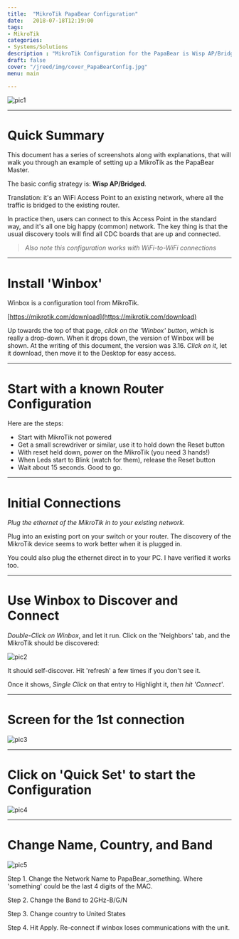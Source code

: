 ```yaml
---
title:  "MikroTik PapaBear Configuration"
date:   2018-07-18T12:19:00
tags:
- MikroTik
categories:
- Systems/Solutions
description : "MikroTik Configuration for the PapaBear is Wisp AP/Bridged"
draft: false
cover: "/jreed/img/cover_PapaBearConfig.jpg"
menu: main

---
```


![pic1](../img/PapaBearConfig.jpg)

---

# Quick Summary

This document has a series of screenshots along with explanations, that will
walk you through an example of setting up a MikroTik as the PapaBear Master.

The basic config strategy is:  **Wisp AP/Bridged**.

Translation: it's an WiFi Access Point to an existing network,
where all the traffic is bridged to the existing router.

In practice then, users can connect to this Access Point in the
standard way, and it's all one big happy (common) network.    The key
thing is that the usual discovery tools will find all CDC boards that
are up and connected.

> *Also note this configuration works with WiFi-to-WiFi connections*

---

# Install 'Winbox'

Winbox is a configuration tool from MikroTik.

[https://mikrotik.com/download](https://mikrotik.com/download)

Up towards the top of that page, *click on the 'Winbox' button*, which is really
a drop-down.  When it drops down, the version of Winbox will be shown.  At the
writing of this document, the version was 3.16.   *Click on it*, let it download,
then move it to the Desktop for easy access.

---

# Start with a known Router Configuration

Here are the steps:

 - Start with MikroTik not powered
 - Get a small screwdriver or similar, use it to hold down the Reset button
 - With reset held down, power on the MikroTik (you need 3 hands!)
 - When Leds start to Blink (watch for them), release the Reset button
 - Wait about 15 seconds.    Good to go.

---

# Initial Connections

*Plug the ethernet of the MikroTik in to your existing network.*

Plug into an existing port on your switch or your router.
The discovery of the MikroTik device seems to work better when it is plugged in.

You could also plug the ethernet direct in to your PC.  I have verified
it works too.

---

# Use Winbox to Discover and Connect

*Double-Click on Winbox*, and let it run.    Click on the 'Neighbors' tab, and
the MikroTik should be discovered:

![pic2](../img/papa1.png)

It should self-discover.   Hit 'refresh' a few times if you don't see it.

Once it shows, *Single Click* on that entry to Highlight it,
*then hit 'Connect'*.

---

# Screen for the 1st connection

![pic3](../img/rpic2.png)

---

# Click on 'Quick Set' to start the Configuration

![pic4](../img/rpic3.png)

---

# Change Name, Country, and Band

![pic5](../img/papa2.png)

Step 1.  Change the Network Name to PapaBear_something.   Where 'something' could
be the last 4 digits of the MAC.

Step 2.  Change the Band to 2GHz-B/G/N

Step 3.  Change country to United States

Step 4.  Hit Apply.   Re-connect if winbox loses communications with the unit.



